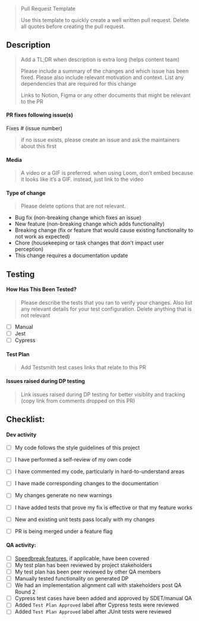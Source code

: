 > Pull Request Template
>
> Use this template to quickly create a well written pull request. Delete all quotes before creating the pull request.
>
## Description
> Add a TL;DR when description is extra long (helps content team)
>
> Please include a summary of the changes and which issue has been fixed. Please also include relevant motivation
> and context. List any dependencies that are required for this change
>
> Links to Notion, Figma or any other documents that might be relevant to the PR
>
>
#### PR fixes following issue(s)
Fixes # (issue number)
> if no issue exists, please create an issue and ask the maintainers about this first
>
>
#### Media
> A video or a GIF is preferred. when using Loom, don’t embed because it looks like it’s a GIF. instead, just link to the video
>
>
#### Type of change
> Please delete options that are not relevant.
- Bug fix (non-breaking change which fixes an issue)
- New feature (non-breaking change which adds functionality)
- Breaking change (fix or feature that would cause existing functionality to not work as expected)
- Chore (housekeeping or task changes that don't impact user perception)
- This change requires a documentation update
>
>
>
## Testing
>
#### How Has This Been Tested?
> Please describe the tests that you ran to verify your changes. Also list any relevant details for your test configuration.
> Delete anything that is not relevant
- [ ] Manual
- [ ] Jest
- [ ] Cypress
>
>
#### Test Plan
> Add Testsmith test cases links that relate to this PR
>
>
#### Issues raised during DP testing
> Link issues raised during DP testing for better visiblity and tracking (copy link from comments dropped on this PR)
>
>
>
## Checklist:
#### Dev activity
- [ ] My code follows the style guidelines of this project
- [ ] I have performed a self-review of my own code
- [ ] I have commented my code, particularly in hard-to-understand areas
- [ ] I have made corresponding changes to the documentation
- [ ] My changes generate no new warnings
- [ ] I have added tests that prove my fix is effective or that my feature works
- [ ] New and existing unit tests pass locally with my changes
- [ ] PR is being merged under a feature flag


#### QA activity:
- [ ] [Speedbreak features](https://github.com/appsmithorg/TestSmith/wiki/Test-plan-implementation#speedbreaker-features-to-consider-for-every-change), if applicable, have been covered
- [ ] My test plan has been reviewed by project stakeholders
- [ ] My test plan has been peer reviewed by other QA members
- [ ] Manually tested functionality on generated DP
- [ ] We had an implementation alignment call with stakeholders post QA Round 2
- [ ] Cypress test cases have been added and approved by SDET/manual QA
- [ ] Added `Test Plan Approved` label after Cypress tests were reviewed
- [ ] Added `Test Plan Approved` label after JUnit tests were reviewed
